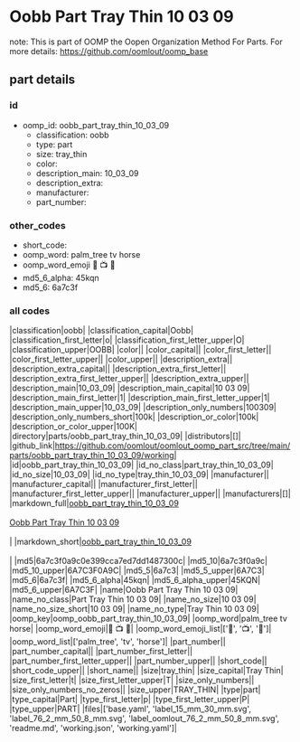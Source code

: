 # Oobb Part Tray Thin 10 03 09  

note: This is part of OOMP the Oopen Organization Method For Parts. For more details: https://github.com/oomlout/oomp_base

##  part details





### id
* oomp_id: oobb_part_tray_thin_10_03_09
  * classification: oobb
  * type: part
  * size: tray_thin
  * color: 
  * description_main: 10_03_09
  * description_extra: 
  * manufacturer: 
  * part_number: 

### other_codes
* short_code: 
* oomp_word: palm_tree tv horse
* oomp_word_emoji :palm_tree: :tv: :horse:
* md5_6_alpha: 45kqn
* md5_6: 6a7c3f

### all codes 
|classification|oobb|
|classification_capital|Oobb|
|classification_first_letter|o|
|classification_first_letter_upper|O|
|classification_upper|OOBB|
|color||
|color_capital||
|color_first_letter||
|color_first_letter_upper||
|color_upper||
|description_extra||
|description_extra_capital||
|description_extra_first_letter||
|description_extra_first_letter_upper||
|description_extra_upper||
|description_main|10_03_09|
|description_main_capital|10 03 09|
|description_main_first_letter|1|
|description_main_first_letter_upper|1|
|description_main_upper|10_03_09|
|description_only_numbers|100309|
|description_only_numbers_short|100k|
|description_or_color|100k|
|description_or_color_upper|100K|
|directory|parts/oobb_part_tray_thin_10_03_09|
|distributors|[]|
|github_link|https://github.com/oomlout/oomlout_oomp_part_src/tree/main/parts/oobb_part_tray_thin_10_03_09/working|
|id|oobb_part_tray_thin_10_03_09|
|id_no_class|part_tray_thin_10_03_09|
|id_no_size|10_03_09|
|id_no_type|tray_thin_10_03_09|
|manufacturer||
|manufacturer_capital||
|manufacturer_first_letter||
|manufacturer_first_letter_upper||
|manufacturer_upper||
|manufacturers|[]|
|markdown_full|[oobb_part_tray_thin_10_03_09](https://github.com/oomlout/oomlout_oomp_part_src/tree/main/parts/oobb_part_tray_thin_10_03_09/working)<br>[](https://github.com/oomlout/oomlout_oomp_part_src/tree/main/parts/oobb_part_tray_thin_10_03_09/working)<br>[Oobb Part Tray Thin 10 03 09](https://github.com/oomlout/oomlout_oomp_part_src/tree/main/parts/oobb_part_tray_thin_10_03_09/working)<br><br>|
|markdown_short|[oobb_part_tray_thin_10_03_09](https://github.com/oomlout/oomlout_oomp_part_src/tree/main/parts/oobb_part_tray_thin_10_03_09/working)<br><br>|
|md5|6a7c3f0a9c0e399cca7ed7dd1487300c|
|md5_10|6a7c3f0a9c|
|md5_10_upper|6A7C3F0A9C|
|md5_5|6a7c3|
|md5_5_upper|6A7C3|
|md5_6|6a7c3f|
|md5_6_alpha|45kqn|
|md5_6_alpha_upper|45KQN|
|md5_6_upper|6A7C3F|
|name|Oobb Part Tray Thin 10 03 09|
|name_no_class|Part Tray Thin 10 03 09|
|name_no_size|10 03 09|
|name_no_size_short|10 03 09|
|name_no_type|Tray Thin 10 03 09|
|oomp_key|oomp_oobb_part_tray_thin_10_03_09|
|oomp_word|palm_tree tv horse|
|oomp_word_emoji|:palm_tree: :tv: :horse:|
|oomp_word_emoji_list|[':palm_tree:', ':tv:', ':horse:']|
|oomp_word_list|['palm_tree', 'tv', 'horse']|
|part_number||
|part_number_capital||
|part_number_first_letter||
|part_number_first_letter_upper||
|part_number_upper||
|short_code||
|short_code_upper||
|short_name||
|size|tray_thin|
|size_capital|Tray Thin|
|size_first_letter|t|
|size_first_letter_upper|T|
|size_only_numbers||
|size_only_numbers_no_zeros||
|size_upper|TRAY_THIN|
|type|part|
|type_capital|Part|
|type_first_letter|p|
|type_first_letter_upper|P|
|type_upper|PART|
|files|['base.yaml', 'label_15_mm_30_mm.svg', 'label_76_2_mm_50_8_mm.svg', 'label_oomlout_76_2_mm_50_8_mm.svg', 'readme.md', 'working.json', 'working.yaml']|
